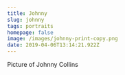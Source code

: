 ```yaml
---
title: Johnny
slug: johnny
tags: portraits
homepage: false
image: /images/johnny-print-copy.png
date: 2019-04-06T13:14:21.922Z
---
```

Picture of Johnny Collins
